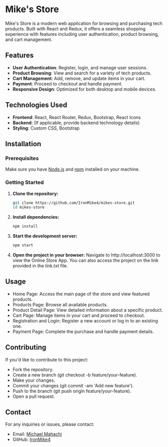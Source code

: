 # Mike's Store

Mike's Store is a modern web application for browsing and purchasing tech products. Built with React and Redux, it offers a seamless shopping experience with features including user authentication, product browsing, and cart management.

## Features

- **User Authentication**: Register, login, and manage user sessions.
- **Product Browsing**: View and search for a variety of tech products.
- **Cart Management**: Add, remove, and update items in your cart.
- **Payment**: Proceed to checkout and handle payment.
- **Responsive Design**: Optimized for both desktop and mobile devices.

## Technologies Used

- **Frontend**: React, React Router, Redux, Bootstrap, React Icons
- **Backend**: (If applicable, provide backend technology details)
- **Styling**: Custom CSS, Bootstrap

## Installation

### Prerequisites

Make sure you have [Node.js](https://nodejs.org/) and [npm](https://www.npmjs.com/) installed on your machine.

### Getting Started

1. **Clone the repository:**

   ```bash
   git clone https://github.com/IronMike4/mikes-store.git
   cd mikes-store

   ```

2. **Install dependencies:**

   ```bash
   npm install

   ```

3. **Start the development server:**

   ```bash
   npm start

   ```

4. **Open the project in your browser:**
   Navigate to http://localhost:3000 to view the Online Store App.
   You can also access the project on the link provided in the link.txt file.

## Usage
- Home Page: Access the main page of the store and view featured products.
- Products Page: Browse all available products.
- Product Detail Page: View detailed information about a specific product.
- Cart Page: Manage items in your cart and proceed to checkout.
- Registration and Login: Register a new account or log in to an existing one.
- Payment Page: Complete the purchase and handle payment details.

## Contributing
If you'd like to contribute to this project:

- Fork the repository.
- Create a new branch (git checkout -b feature/your-feature).
- Make your changes.
- Commit your changes (git commit -am 'Add new feature').
- Push to the branch (git push origin feature/your-feature).
- Open a pull request.

## Contact
For any inquiries or issues, please contact:

- Email: [Michael Mahachi](mikhach@gmail.com)
- GitHub: [IronMike4](https://github.com/IronMike4)
